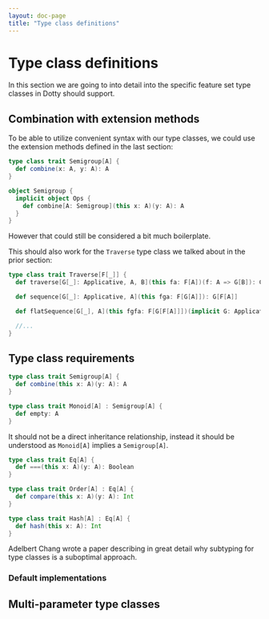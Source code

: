 ```yaml
---
layout: doc-page
title: "Type class definitions"
---
```



# Type class definitions

In this section we are going to into detail into the specific feature set type classes in Dotty should support.




## Combination with extension methods

To be able to utilize convenient syntax with our type classes, we could use the extension methods defined in the last section:

```scala
type class trait Semigroup[A] {
  def combine(x: A, y: A): A
}

object Semigroup {
  implicit object Ops {
    def combine[A: Semigroup](this x: A)(y: A): A
  }
}
```

However that could still be considered a bit much boilerplate.


This should also work for the `Traverse` type class we talked about in the prior section:

```scala
type class trait Traverse[F[_]] {
  def traverse[G[_]: Applicative, A, B](this fa: F[A])(f: A => G[B]): G[F[B]]

  def sequence[G[_]: Applicative, A](this fga: F[G[A]]): G[F[A]]

  def flatSequence[G[_], A](this fgfa: F[G[F[A]]])(implicit G: Applicative[G], F: FlatMap[F]): G[F[A]]

  //...
}
```

## Type class requirements

```scala
type class trait Semigroup[A] {
  def combine(this x: A)(y: A): A
}

type class trait Monoid[A] : Semigroup[A] {
  def empty: A
}
```

It should not be a direct inheritance relationship, instead it should be understood as `Monoid[A]` implies a `Semigroup[A]`.


```scala
type class trait Eq[A] {
  def ===(this x: A)(y: A): Boolean
}

type class trait Order[A] : Eq[A] {
  def compare(this x: A)(y: A): Int
}

type class trait Hash[A] : Eq[A] {
  def hash(this x: A): Int
}
```

Adelbert Chang wrote a paper describing in great detail why subtyping for type classes is a suboptimal approach.


### Default implementations







## Multi-parameter type classes